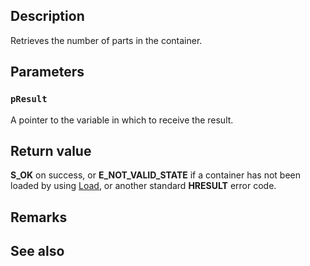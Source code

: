 ## Description

Retrieves the number of parts in the container.

## Parameters

### `pResult`

A pointer to the variable in which to receive the result.

## Return value

**S_OK** on success, or **E_NOT_VALID_STATE** if a container has not been loaded by using [Load](https://learn.microsoft.com/windows/win32/api/dxcapi/nf-dxcapi-idxccontainerreflection-load), or another standard **HRESULT** error code.

## Remarks

## See also